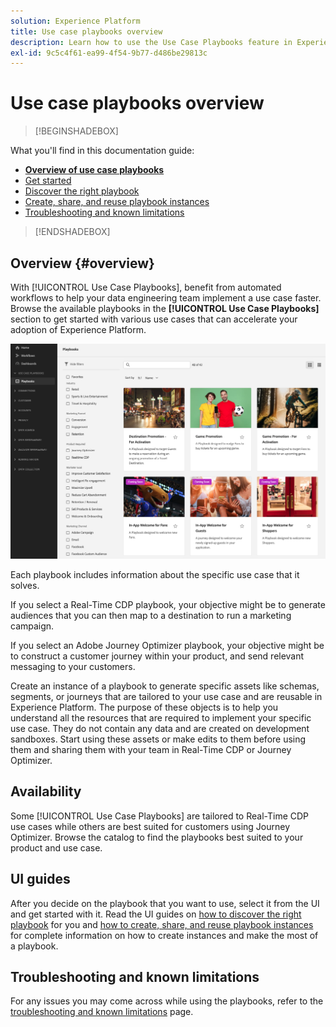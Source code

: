 ```yaml
---
solution: Experience Platform
title: Use case playbooks overview
description: Learn how to use the Use Case Playbooks feature in Experience Platform to get started with various marketing use cases
exl-id: 9c5c4f61-ea99-4f54-9b77-d486be29813c
---
```

# Use case playbooks overview

>[!BEGINSHADEBOX]

What you'll find in this documentation guide:

* **[Overview of use case playbooks](#overview)**
* [Get started](/help/use-case-playbooks/playbooks/get-started.md)
* [Discover the right playbook](/help/use-case-playbooks/playbooks/discover.md)
* [Create, share, and reuse playbook instances](/help/use-case-playbooks/playbooks/create-share-reuse.md)
* [Troubleshooting and known limitations](troubleshooting.md)

>[!ENDSHADEBOX]

## Overview {#overview}

With [!UICONTROL Use Case Playbooks], benefit from automated workflows to help your data engineering team implement a use case faster. Browse the available playbooks in the **[!UICONTROL Use Case Playbooks]** section to get started with various use cases that can accelerate your adoption of Experience Platform. 

![View of all playbooks](/help/use-case-playbooks/assets/playbooks/overview/playbooks-landing-page.png)

Each playbook includes information about the specific use case that it solves. 

If you select a Real-Time CDP playbook, your objective might be to generate audiences that you can then map to a destination to run a marketing campaign. 

If you select an Adobe Journey Optimizer playbook, your objective might be to construct a customer journey within your product, and send relevant messaging to your customers.  

Create an instance of a playbook to generate specific assets like schemas, segments, or journeys that are tailored to your use case and are reusable in Experience Platform. The purpose of these objects is to help you understand all the resources that are required to implement your specific use case. They do not contain any data and are created on development sandboxes. Start using these assets or make edits to them before using them and sharing them with your team in Real-Time CDP or Journey Optimizer. 

## Availability

Some [!UICONTROL Use Case Playbooks] are tailored to Real-Time CDP use cases while others are best suited for customers using Journey Optimizer. Browse the catalog to find the playbooks best suited to your product and use case.

## UI guides

After you decide on the playbook that you want to use, select it from the UI and get started with it. Read the UI guides on [how to discover the right playbook](/help/use-case-playbooks/playbooks/discover.md) for you and [how to create, share, and reuse playbook instances](/help/use-case-playbooks/playbooks/create-share-reuse.md) for complete information on how to create instances and make the most of a playbook.  

## Troubleshooting and known limitations

For any issues you may come across while using the playbooks, refer to the [troubleshooting and known limitations](/help/use-case-playbooks/playbooks/troubleshooting.md) page.
